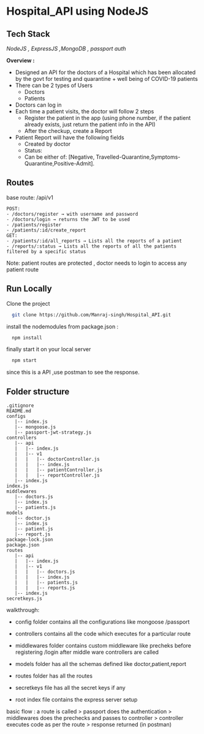 
# Hospital_API using NodeJS

## Tech Stack

*NodeJS , ExpressJS ,MongoDB , passport auth*

**Overview :**

 - Designed an API for the doctors of a Hospital which has been allocated by the govt for testing and quarantine + well being of COVID-19 patients
- There can be 2 types of Users
    - Doctors
    - Patients
- Doctors can log in
- Each time a patient visits, the doctor will follow 2 steps
    - Register the patient in the app (using phone number, if the patient already exists, just return the patient info in the API)
    - After the checkup, create a Report
- Patient Report will have the following fields
    - Created by doctor
    - Status:
    - Can be either of: [Negative, Travelled-Quarantine,Symptoms-Quarantine,Positive-Admit].




## Routes

base route: /api/v1
```
POST:
- /doctors/register → with username and password
- /doctors/login → returns the JWT to be used
- /patients/register
- /patients/:id/create_report
GET:
- /patients/:id/all_reports → Lists all the reports of a patient
- /reports/:status → Lists all the reports of all the patients filtered by a specific status
```

Note: patient routes are protected , doctor needs to login to access any patient route
## Run Locally

Clone the project

```bash
  git clone https://github.com/Manraj-singh/Hospital_API.git
```

install the nodemodules from package.json  :

```bash
  npm install
```

finally start it on your local server

```bash
  npm start
```
since this is a API ,use postman to see the response.




## Folder structure
```
.gitignore
README.md
configs
   |-- index.js
   |-- mongoose.js
   |-- passport-jwt-strategy.js    
controllers
   |-- api
   |   |-- index.js
   |   |-- v1
   |   |   |-- doctorController.js 
   |   |   |-- index.js
   |   |   |-- patientController.js
   |   |   |-- reportController.js 
   |-- index.js
index.js
middlewares
   |-- doctors.js
   |-- index.js
   |-- patients.js
models
   |-- doctor.js
   |-- index.js
   |-- patient.js
   |-- report.js
package-lock.json
package.json
routes
   |-- api
   |   |-- index.js
   |   |-- v1
   |   |   |-- doctors.js
   |   |   |-- index.js
   |   |   |-- patients.js
   |   |   |-- reports.js
   |-- index.js
secretkeys.js
```

walkthrough: 
- config folder contains all the configurations like mongoose /passport
- controllers contains all the code which executes for a particular route
- middlewares folder contains custom middleware like precheks before registering /login after middle ware controllers are called

- models folder has all the schemas defined like doctor,patient,report

- routes folder has all the routes
- secretkeys file has all the secret keys if any

- root index file contains the express server setup

basic flow  : a route is called > passport does the authentication > middlewares does the prechecks and passes to controller > controller executes code as per the route > response returned (in postman)
